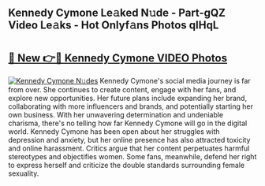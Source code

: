 ## Kennedy Cymone Le𝚊ked N𝚞de - Part-gQZ Video Le𝚊ks - Hot Onlyf𝚊ns Photos qIHqL

# <h2><a href="http://ab50709.deff.icu/?id=Kennedy+Cymone">🔗 New 👉🔴 Kennedy Cymone VIDEO Photos</a></h2>

[![Kennedy Cymone N𝚞des](https://i.imgur.com/rIISA9y.gif)](http://ab50709.deff.icu/?id=Kennedy+Cymone)
Kennedy Cymone's social media journey is far from over. She continues to create content, engage with her fans, and explore new opportunities. Her future plans include expanding her brand, collaborating with more influencers and brands, and potentially starting her own business. With her unwavering determination and undeniable charisma, there's no telling how far Kennedy Cymone will go in the digital world. Kennedy Cymone has been open about her struggles with depression and anxiety, but her online presence has also attracted toxicity and online harassment. Critics argue that her content perpetuates harmful stereotypes and objectifies women. Some fans, meanwhile, defend her right to express herself and criticize the double standards surrounding female sexuality.
